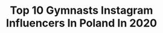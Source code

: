 ---
title: Top 10 Gymnasts Instagram Influencers In Poland In 2020
description: >-
  Find top gymnasts Instagram influencers in Poland in 2020. Most popular hashtags: #polishgirl #polskadziewczyna #gymgirl #gymnastics.
platform: Instagram
profiles:
  - username: "lukasz_grzybowski"
    fullname: >-
      Łukasz Grzybowski
    location: "Poland"
    followers: 70223
    engagement: 280
    commentsToLikes: 0.016485
    avatar: "https://scontent-ams4-1.cdninstagram.com/v/t51.2885-19/s320x320/53248525_330544991148382_4988711647968231424_n.jpg?_nc_ht=scontent-ams4-1.cdninstagram.com&_nc_ohc=4qdX3zdpd8UAX-PyrU4&oh=19ffe6df63f52857519d55d0bf071491&oe=5EBB9E9F"
    verified: false
    hashtags: "#energy, #sweet, #kitchen, #sport"
  - username: "magdalena_radulus"
    fullname: >-
      Magdalena&Radek
    location: "Poland"
    followers: 23537
    engagement: 569
    commentsToLikes: 0.081641
    avatar: "https://scontent-nrt1-1.cdninstagram.com/v/t51.2885-19/s320x320/53180124_536161860125203_1202292355537829888_n.jpg?_nc_ht=scontent-nrt1-1.cdninstagram.com&_nc_ohc=TjElBH0HRCcAX8EhFKA&oh=9fe952632753ff3100f7c9eefec960ef&oe=5EA33665"
    verified: false
    hashtags: "#springvibes, #heelsaddict, #morningslikethese, #goodmorning"
  - username: "mamawspanialej2"
    fullname: >-
      ЅᎯℕⅅℛᎯ 🌼
    location: "Poland"
    followers: 26582
    engagement: 357
    commentsToLikes: 0.075070
    avatar: "https://scontent-ams4-1.cdninstagram.com/v/t51.2885-19/s320x320/65422206_465250967591466_1521311513988562944_n.jpg?_nc_ht=scontent-ams4-1.cdninstagram.com&_nc_ohc=s5gwyQ0AbF0AX8lzIK_&oh=15c91c14cff4dba09fbe4dcfe3987600&oe=5EBAEEDB"
    verified: false
    hashtags: "#nevrosi, #ikeapoland, #wrodziniesi, #kochamnadzycie"
  - username: "mama_amelki_i_adasia"
    fullname: >-
      Paulina Wojciechowska
    location: "Poland"
    followers: 47999
    engagement: 244
    commentsToLikes: 0.058683
    avatar: "https://scontent-amt2-1.cdninstagram.com/v/t51.2885-19/s320x320/82330614_563178980940905_2125314899423789056_n.jpg?_nc_ht=scontent-amt2-1.cdninstagram.com&_nc_ohc=veYqmih2q2QAX-FSIwD&oh=11ef3a46ce93343267636306b1a1a579&oe=5EB969F0"
    verified: false
    hashtags: "#utatarow, #pielegnacjatwarzy, #ootdpost, #winter"
  - username: "patioszka"
    fullname: >-
      Patrycja Stachera
    location: "Poland"
    followers: 211118
    engagement: 195
    commentsToLikes: 0.036136
    avatar: "https://scontent-ams4-1.cdninstagram.com/v/t51.2885-19/s320x320/91806022_2090002847812909_501423919840886784_n.jpg?_nc_ht=scontent-ams4-1.cdninstagram.com&_nc_ohc=CkxgOkeP9yYAX9b6OjK&oh=c9268422e350be4fcfb0406b9ebf352e&oe=5EB83648"
    verified: false
    hashtags: "#konkursy, #zaraoutfit, #phenomenalwoman, #mymind"
  - username: "zolliete"
    fullname: >-
      Zosia
    location: "Poland"
    followers: 7733
    engagement: 1131
    commentsToLikes: 0.104365
    avatar: "https://instagram.fbki2-1.fna.fbcdn.net/v/t51.2885-19/s320x320/79981729_2237939376499896_3816430840267669504_n.jpg?_nc_ht=instagram.fbki2-1.fna.fbcdn.net&_nc_ohc=ZaTwjDGXvWAAX_58tzr&oh=68bbc5b78abed5bbdc3244649d95c31a&oe=5EA0D294"
    verified: false
    hashtags: "#instabeauty, #dance, #puppy, #gossipgirl"
  - username: "stefan_eroteev"
    fullname: >-
      Stefan Eroteev
    location: "Poland"
    followers: 15637
    engagement: 1075
    commentsToLikes: 0.018043
    avatar: "https://scontent-atl3-1.cdninstagram.com/v/t51.2885-19/s320x320/62474917_2384880881757330_4214285991747256320_n.jpg?_nc_ht=scontent-atl3-1.cdninstagram.com&_nc_ohc=PvYqJtSq3pEAX9XCNd-&oh=def9fbab517fc5ea62b29fe40ef59c3f&oe=5EB9A4EA"
    verified: false
    hashtags: "#calisthenics, #streetworkout, #bulgaria, #photography"
  - username: "klaudiaeff"
    fullname: >-
      💋   Klaudia Figuła   💋
    location: "Poland"
    followers: 35314
    engagement: 456
    commentsToLikes: 0.034934
    avatar: "https://scontent-ams4-1.cdninstagram.com/v/t51.2885-19/s320x320/69920491_2397722657154491_4210027694882029568_n.jpg?_nc_ht=scontent-ams4-1.cdninstagram.com&_nc_ohc=23xaCqNqaQYAX-glhT3&oh=62adbe032afeebd590cdf840ba0b4810&oe=5EB9B7EF"
    verified: false
    hashtags: "#beauty, #pinacolada, #ogrod, #kosmetyki"
  - username: "oliwia_latoszewska"
    fullname: >-
      Oliwia Latoszewska
    location: "Poland"
    followers: 6005
    engagement: 3061
    commentsToLikes: 0.022074
    avatar: "https://instagram.ftpe8-2.fna.fbcdn.net/v/t51.2885-19/s320x320/68949856_2390121037870300_4118941127980089344_n.jpg?_nc_ht=instagram.ftpe8-2.fna.fbcdn.net&_nc_ohc=TFnUHBpwLl8AX-nVntu&oh=30734ddc6ef8db926d40b9aeb27ada7c&oe=5EA473C8"
    verified: false
    hashtags: "#sunset, #poland, #polishgirl, #goals"
  - username: "corka_macgyvera"
    fullname: >-
      Ⓜ️aria Ⓜ️archlewska - Poznań
    location: "Poland"
    followers: 187899
    engagement: 286
    commentsToLikes: 0.073634
    avatar: "https://scontent-atl3-1.cdninstagram.com/v/t51.2885-19/s320x320/92968614_560582244569546_8529550096302342144_n.jpg?_nc_ht=scontent-atl3-1.cdninstagram.com&_nc_ohc=kKmt6bvRIJ0AX-16zuU&oh=7e670c11d2916c2be15d11cae0eb4ba6&oe=5EB8A067"
    verified: false
    hashtags: "#wonderwoman, #latexlife, #shortshorts, #zostajewdomu"
---